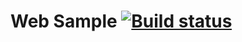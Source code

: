 # Web Sample [![Build status](https://ci.appveyor.com/api/projects/status/iyo3h1uvywyblppl?svg=true)](https://ci.appveyor.com/project/ElenaLilu/webservice-test)
